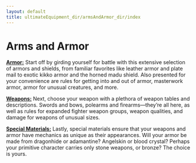 ```yaml
---
layout: default
title: ultimateEquipment_dir/armsAndArmor_dir/index
---
```

# Arms and Armor

[**Armor:**](../../ultimateEquipment_dir/armsAndArmor_dir/armor) Start off by girding yourself for battle with this extensive selection of armors and shields, from familiar favorites like leather armor and plate mail to exotic kikko armor and the horned madu shield. Also presented for your convenience are rules for getting into and out of armor, masterwork armor, armor for unusual creatures, and more.

[**Weapons:**](../../ultimateEquipment_dir/armsAndArmor_dir/weapons) Next, choose your weapon with a plethora of weapon tables and descriptions. Swords and bows, polearms and firearms—they’re all here, as well as rules for expanded fighter weapon groups, weapon qualities, and damage for weapons of unusual sizes.

[**Special Materials:**](../../ultimateEquipment_dir/armsAndArmor_dir/materials) Lastly, special materials ensure that your weapons and armor have mechanics as unique as their appearances. Will your armor be made from dragonhide or adamantine? Angelskin or blood crystal? Perhaps your primitive character carries only stone weapons, or bronze? The choice is yours.

